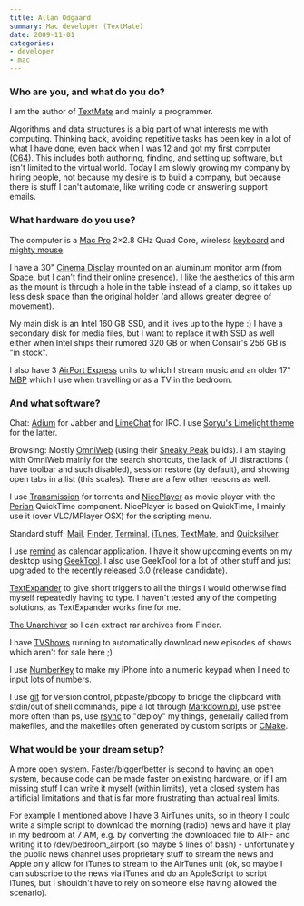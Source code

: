 ```yaml
---
title: Allan Odgaard
summary: Mac developer (TextMate)
date: 2009-11-01
categories:
- developer
- mac
---
```


### Who are you, and what do you do?

I am the author of [TextMate][] and mainly a programmer.

Algorithms and data structures is a big part of what interests me with computing. Thinking back, avoiding repetitive tasks has been key in a lot of what I have done, even back when I was 12 and got my first computer ([C64][commodore-64]). This includes both authoring, finding, and setting up software, but isn't limited to the virtual world. Today I am slowly growing my company by hiring people, not because my desire is to build a company, but because there is stuff I can't automate, like writing code or answering support emails.

### What hardware do you use?

The computer is a [Mac Pro][mac-pro] 2×2.8 GHz Quad Core, wireless [keyboard][] and [mighty mouse][mighty-mouse].

I have a 30" [Cinema Display][cinema-display] mounted on an aluminum monitor arm (from Space, but I can't find their online presence). I like the aesthetics of this arm as the mount is through a hole in the table instead of a clamp, so it takes up less desk space than the original holder (and allows greater degree of movement).

My main disk is an Intel 160 GB SSD, and it lives up to the hype :) I have a secondary disk for media files, but I want to replace it with SSD as well either when Intel ships their rumored 320 GB or when Consair's 256 GB is "in stock".

I also have 3 [AirPort Express][airport-express] units to which I stream music and an older 17" [MBP][macbook-pro] which I use when travelling or as a TV in the bedroom.

### And what software?

Chat: [Adium][] for Jabber and [LimeChat][] for IRC. I use [Soryu's Limelight theme](http://www.serenity.de/blog/2008-03-03-LimeChat.html "A theme for LimeChat.") for the latter.

Browsing: Mostly [OmniWeb][] (using their [Sneaky Peak](http://www.omnigroup.com/applications/omniweb/download/sneakypeek "Nightly builds of OmniWeb.") builds). I am staying with OmniWeb mainly for the search shortcuts, the lack of UI distractions (I have toolbar and such disabled), session restore (by default), and showing open tabs in a list (this scales). There are a few other reasons as well.

I use [Transmission][] for torrents and [NicePlayer][] as movie player with the [Perian][] QuickTime component. NicePlayer is based on QuickTime, I mainly use it (over VLC/MPlayer OSX) for the scripting menu.

Standard stuff: [Mail][], [Finder][], [Terminal][], [iTunes][], [TextMate][], and [Quicksilver][].

I use [remind][] as calendar application. I have it show upcoming events on my desktop using [GeekTool][]. I also use GeekTool for a lot of other stuff and just upgraded to the recently released 3.0 (release candidate).

[TextExpander][] to give short triggers to all the things I would otherwise find myself repeatedly having to type. I haven't tested any of the competing solutions, as TextExpander works fine for me.

[The Unarchiver][the-unarchiver] so I can extract rar archives from Finder.

I have [TVShows][] running to automatically download new episodes of shows which aren't for sale here ;)

I use [NumberKey][numberkey-ios] to make my iPhone into a numeric keypad when I need to input lots of numbers.

I use [git][] for version control, pbpaste/pbcopy to bridge the clipboard with stdin/out of shell commands, pipe a lot through [Markdown.pl][markdown], use pstree more often than ps, use [rsync][] to "deploy" my things, generally called from makefiles, and the makefiles often generated by custom scripts or [CMake][].

### What would be your dream setup?

A more open system. Faster/bigger/better is second to having an open system, because code can be made faster on existing hardware, or if I am missing stuff I can write it myself (within limits), yet a closed system has artificial limitations and that is far more frustrating than actual real limits.

For example I mentioned above I have 3 AirTunes units, so in theory I could write a simple script to download the morning (radio) news and have it play in my bedroom at 7 AM, e.g. by converting the downloaded file to AIFF and writing it to /dev/bedroom_airport (so maybe 5 lines of bash) - unfortunately the public news channel uses proprietary stuff to stream the news and Apple only allow for iTunes to stream to the AirTunes unit (ok, so maybe I can subscribe to the news via iTunes and do an AppleScript to script iTunes, but I shouldn't have to rely on someone else having allowed the scenario).

[adium]: https://en.wikipedia.org/wiki/Adium "A multi-protocol chat application for the Mac."
[airport-express]: https://en.wikipedia.org/wiki/AirPort_Express "A small wireless access point."
[cinema-display]: https://en.wikipedia.org/wiki/Apple_Cinema_Display "An LCD display."
[cmake]: https://cmake.org/ "An open-source cross-platform build tool."
[commodore-64]: https://en.wikipedia.org/wiki/Commodore_64 "An 8-bit computer."
[finder]: https://en.wikipedia.org/wiki/Finder_(software) "A file manager included with Mac OS X."
[geektool]: http://web.archive.org/web/20160716010514/http://projects.tynsoe.org:80/en/geektool/ "A Mac prefpane to show logs, scripts or images right on the desktop."
[git]: https://git-scm.com/ "A version control system."
[itunes]: https://www.apple.com/itunes/ "A jukebox application and online store."
[keyboard]: https://www.apple.com/us/shop/goto/mac/accessories "The keyboard."
[limechat]: http://limechat.net/mac/ "An IRC client for the Mac."
[mac-pro]: https://www.apple.com/mac-pro/ "The Intel-based Mac tower computer."
[macbook-pro]: https://www.apple.com/macbook-pro/ "A laptop."
[mail]: https://en.wikipedia.org/wiki/Mail_(application) "The default Mac OS X mail client."
[markdown]: https://daringfireball.net/projects/markdown/ "An email-like format for marking up text."
[mighty-mouse]: https://en.wikipedia.org/wiki/Apple_Mighty_Mouse "A wireless mouse."
[niceplayer]: https://github.com/jbtule/niceplayer "An open-source media player for the Mac."
[numberkey-ios]: https://gizmodo.com/numberkey-transforms-iphone-into-sweet-wireless-numberp-5091764 "Turns your iPhone into a virtual numeric keypad."
[omniweb]: https://en.wikipedia.org/wiki/OmniWeb "An alternative Mac browser based on WebKit."
[perian]: https://www.perian.org/ "An open-source QuickTime componenet for the Mac."
[quicksilver]: https://qsapp.com/ "A data manipulator and launcher for the Mac."
[remind]: https://www.linuxjournal.com/article/3529 "A simple cross-platform, open source calendar app."
[rsync]: https://rsync.samba.org/ "An open-source file transfer/syncing tool."
[terminal]: https://en.wikipedia.org/wiki/Terminal_(OS_X) "A console application included with Mac OS X."
[textexpander]: https://textexpander.com/ "A Mac app for adding custom abbreviations for often-used text."
[textmate]: https://macromates.com/ "A text editor for the Mac."
[the-unarchiver]: https://theunarchiver.com/ "A multi-format archive extractor for the Mac."
[transmission]: https://transmissionbt.com/ "A BitTorrent client."
[tvshows]: http://web.archive.org/web/20210921074804/http://tvshowsapp.com/ "A Mac app to download television shows off the Internet."
